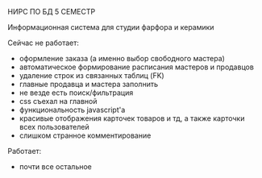 НИРС ПО БД 5 СЕМЕСТР

Информационная система для студии фарфора и керамики

Сейчас не работает: 
  + оформление заказа (а именно выбор свободного мастера)
  + автоматическое формирование расписания мастеров и продавцов
  + удаление строк из связанных таблиц (FK)
  + главные продавца и мастера заполнить
  + не везде есть поиск/фильтрация
  + css съехал на главной
  + функциональность javascript'а
  + красивые отображения карточек товаров и тд, а также карточки всех пользователей
  + слишком странное комментирование

Работает:
  + почти все остальное
